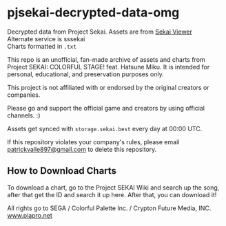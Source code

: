# pjsekai-decrypted-data-omg
Decrypted data from Project Sekai.
Assets are from [Sekai Viewer](https://sekai.best)<br>
Alternate service is sssekai</br>
Charts formatted in ```.txt```

This repo is an unofficial, fan-made archive of assets and charts from Project SEKAI: COLORFUL STAGE! feat. Hatsune Miku. It is intended for personal, educational, and preservation purposes only.

This project is not affiliated with or endorsed by the original creators or companies.

Please go and support the official game and creators by using official channels. :)

Assets get synced with `storage.sekai.best` every day at 00:00 UTC.

If this repository violates your company's rules, please email patrickvalle897@gmail.com to delete this repository.

## How to Download Charts
To download a chart, go to the Project SEKAI Wiki and search up the song, after that get the ID and search it up here. After that, you can download it!

All rights go to SEGA / Colorful Palette Inc. / Crypton Future Media, INC. www.piapro.net
